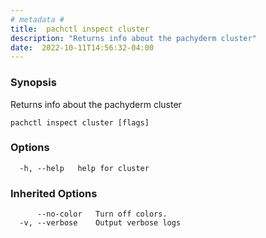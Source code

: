 ```yaml
---
# metadata # 
title:  pachctl inspect cluster
description: "Returns info about the pachyderm cluster"
date:  2022-10-11T14:56:32-04:00
---
```


### Synopsis

Returns info about the pachyderm cluster

```
pachctl inspect cluster [flags]
```

### Options

```
  -h, --help   help for cluster
```

### Inherited Options

```
      --no-color   Turn off colors.
  -v, --verbose    Output verbose logs
```


